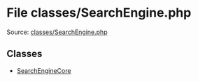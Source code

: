 File classes/SearchEngine.php
=========

Source: [classes/SearchEngine.php](https://github.com/PrestaShop/PrestaShop/blob/1.5.5.0/classes/SearchEngine.php)


Classes
-------

* [SearchEngineCore](class.SearchEngineCore.md)

